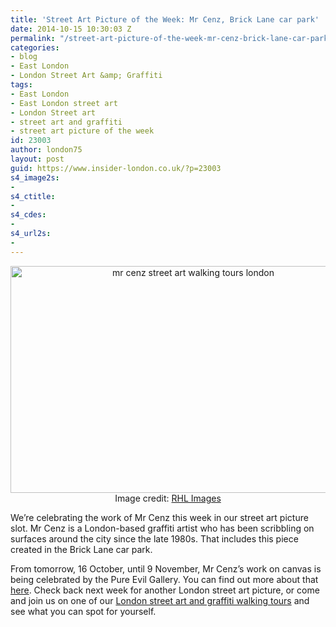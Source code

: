 ```yaml
---
title: 'Street Art Picture of the Week: Mr Cenz, Brick Lane car park'
date: 2014-10-15 10:30:03 Z
permalink: "/street-art-picture-of-the-week-mr-cenz-brick-lane-car-park/"
categories:
- blog
- East London
- London Street Art &amp; Graffiti
tags:
- East London
- East London street art
- London Street art
- street art and graffiti
- street art picture of the week
id: 23003
author: london75
layout: post
guid: https://www.insider-london.co.uk/?p=23003
s4_image2s:
- 
s4_ctitle:
- 
s4_cdes:
- 
s4_url2s:
- 
---
```


<p style="text-align: center;">
  <a href="/wp-content/uploads/2014/10/Mr-Cenz-London-street-art_mini.jpg"><img class="aligncenter wp-image-23005 size-full" src="/wp-content/uploads/2014/10/Mr-Cenz-London-street-art_mini.jpg" alt="mr cenz street art walking tours london" width="569" height="363" /></a><br /> Image credit: <a href="https://www.flickr.com/photos/levien66/15518124352/in/photolist-pBQ3KA-pDRNxa-pmX8HG-pDhrJ9-pmQ8s2-pDjuCV-pmPk2j-pDht4J-pCEXsP-pkCvMV-pC9rwa-pkvexd-pzubW7-pBvxiK-pjRNRT-pBjivd-pziuvs-pizakP-pi6EsK-pyLHxN-pxSEcc-pv4A5f-pfs6hU-peN7Wv-pw7NHp-pumV1o-peUgvJ-pwj3X8-pwhfLu-pe39yA-pdqx2e-psoY1u-pcZzeP-pcXoZV-puaggx-pu214W-pcyAe4-pcytQT-ptLgrP-pcyBXK-pcxxfn-pcxVaq-ptn9C8-pt1jkn-ptg2Zh-pt1pGp-pbNi1W-pcymMe-ptL7TX-pu1Jf1" target="_blank">RHL Images</a>
</p>

<p style="text-align: left;">
  We&#8217;re celebrating the work of Mr Cenz this week in our street art picture slot. Mr Cenz is a London-based graffiti artist who has been scribbling on surfaces around the city since the late 1980s. That includes this piece created in the Brick Lane car park.
</p>

<p style="text-align: left;">
  From tomorrow, 16 October, until 9 November, Mr Cenz&#8217;s work on canvas is being celebrated by the Pure Evil Gallery. You can find out more about that <a href="http://www.pureevilclothing.com/indexgallery.html" target="_blank">here</a>. Check back next week for another London street art picture, or come and join us on one of our <a href="https://www.insider-london.co.uk/tours/street-art-tour-london/" target="_blank">London street art and graffiti walking tours</a> and see what you can spot for yourself.
</p>